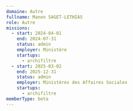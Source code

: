 ```yaml
---
domaine: Autre
fullname: Manon SAGET-LETHIAS
role: Autre
missions:
  - start: 2024-04-01
    end: 2024-07-31
    status: admin
    employer: Ministère
    startups:
      - archifiltre
  - start: 2025-03-02
    end: 2025-12-31
    status: admin
    employer: Ministères des Affaires Sociales
    startups:
      - archifiltre
memberType: beta
---
```

